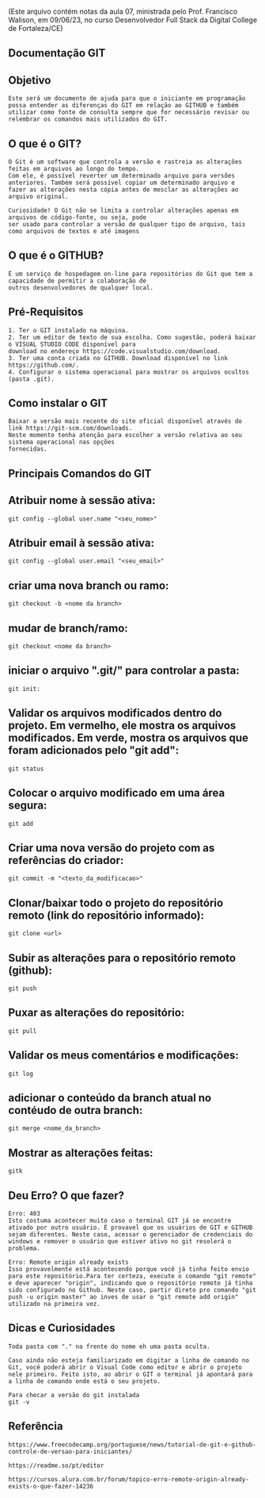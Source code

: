 (Este arquivo contém notas da aula 07, ministrada pelo Prof. Francisco Walison, em 09/06/23, no curso Desenvolvedor Full Stack da Digital College de Fortaleza/CE)

## Documentação GIT

## Objetivo
    Este será um documento de ajuda para que o iniciante em programação possa entender as diferenças do GIT em relação ao GITHUB e também
    utilizar como fonte de consulta sempre que for necessário revisar ou relembrar os comandos mais utilizados do GIT. 

## O que é o GIT?
    O Git é um software que controla a versão e rastreia as alterações feitas em arquivos ao longo do tempo. 
    Com ele, é possível reverter um determinado arquivo para versões anteriores. Também será possível copiar um determinado arquivo e 
    fazer as alterações nesta cópia antes de mesclar as alterações ao arquivo original.
    
    Curiosidade! O Git não se limita a controlar alterações apenas em arquivos de código-fonte, ou seja, pode 
    ser usado para controlar a versão de qualquer tipo de arquivo, tais como arquivos de textos e até imagens

## O que é o GITHUB?
    É um serviço de hospedagem on-line para repositórios do Git que tem a capacidade de permitir a colaboração de 
    outros desenvolvedores de qualquer local.

## Pré-Requisitos
    1. Ter o GIT instalado na máquina. 
    2. Ter um editor de texto de sua escolha. Como sugestão, poderá baixar o VISUAL STUDIO CODE disponível para 
    download no endereço https://code.visualstudio.com/download.
    3. Ter uma conta criada no GITHUB. Download disponível no link https://github.com/.
    4. Configurar o sistema operacional para mostrar os arquivos ocultos (pasta .git).

## Como instalar o GIT
    Baixar a versão mais recente do site oficial disponível através do link https://git-scm.com/downloads. 
    Neste momento tenha atenção para escolher a versão relativa ao seu sistema operacional nas opções 
    fornecidas.

## Principais Comandos do GIT

## Atribuir nome à sessão ativa:        
    git config --global user.name "<seu_nome>"

## Atribuir email à sessão ativa:      
    git config --global user.email "<seu_email>"

## criar uma nova branch ou ramo:
    git checkout -b <nome da branch>
        
##  mudar de branch/ramo:
    git checkout <nome da branch>

## iniciar o arquivo ".git/" para controlar a pasta:
    git init: 

## Validar os arquivos modificados dentro do projeto. Em vermelho, ele mostra os arquivos modificados. Em verde, mostra os arquivos que foram adicionados pelo "git add":
    git status
    
## Colocar o arquivo modificado em uma área segura: 
    git add

## Criar uma nova versão do projeto com as referências do criador:
    git commit -m "<texto_da_modificacao>"

## Clonar/baixar todo o projeto do repositório remoto (link do repositório informado):
    git clone <url>

## Subir as alterações para o repositório remoto (github):
    git push

## Puxar as alterações do repositório:
    git pull
    
## Validar os meus comentários e modificações:
    git log

## adicionar o conteúdo da branch atual no contéudo de outra branch:
    git merge <nome_da_branch>

## Mostrar as alterações feitas:
    gitk

## Deu Erro? O que fazer?
        
    Erro: 403
    Isto costuma acontecer muito caso o terminal GIT já se encontre ativado por outro usuário. É provavel que os usuários de GIT e GITHUB sejam diferentes. Neste caso, acessar o gerenciador de credenciais do windows e remover o usuário que estiver ativo no git resolerá o problema.

    Erro: Remote origin already exists
    Isso provavelmente está acontecendo porque você já tinha feito envio para este repositório.Para ter certeza, execute o comando "git remote" e deve aparecer "origin", indicando que o repositório remoto já tinha sido configurado no Github. Neste caso, partir direto pro comando "git push -u origin master" ao inves de usar o "git remote add origin" utilizado na primeira vez.

## Dicas e Curiosidades
    Toda pasta com "." na frente do nome eh uma pasta oculta. 
    
    Caso ainda não esteja familiarizado em digitar a linha de comando no Git, você poderá abrir o Visual Code como editor e abrir o projeto nele primeiro. Feito isto, ao abrir o GIT o terminal já apontará para a linha de comando onde está o seu projeto.

    Para checar a versão do git instalada
    git -v

## Referência
    https://www.freecodecamp.org/portuguese/news/tutorial-de-git-e-github-controle-de-versao-para-iniciantes/
    
    https://readme.so/pt/editor

    https://cursos.alura.com.br/forum/topico-erro-remote-origin-already-exists-o-que-fazer-14236
